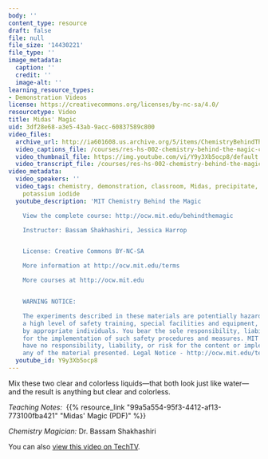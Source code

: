 ```yaml
---
body: ''
content_type: resource
draft: false
file: null
file_size: '14430221'
file_type: ''
image_metadata:
  caption: ''
  credit: ''
  image-alt: ''
learning_resource_types:
- Demonstration Videos
license: https://creativecommons.org/licenses/by-nc-sa/4.0/
resourcetype: Video
title: Midas' Magic
uid: 3df28e68-a3e5-43ab-9acc-60837589c800
video_files:
  archive_url: http://ia601608.us.archive.org/5/items/ChemistryBehindTheMagic/MIDASMAGIC_300k.mp4
  video_captions_file: /courses/res-hs-002-chemistry-behind-the-magic-chemical-demonstrations-for-the-classroom/Y9y3Xb5ocp8_captions.webvtt
  video_thumbnail_file: https://img.youtube.com/vi/Y9y3Xb5ocp8/default.jpg
  video_transcript_file: /courses/res-hs-002-chemistry-behind-the-magic-chemical-demonstrations-for-the-classroom/Y9y3Xb5ocp8_transcript.pdf
video_metadata:
  video_speakers: ''
  video_tags: chemistry, demonstration, classroom, Midas, precipitate, lead nitrate,
    potassium iodide
  youtube_description: 'MIT Chemistry Behind the Magic

    View the complete course: http://ocw.mit.edu/behindthemagic

    Instructor: Bassam Shakhashiri, Jessica Harrop


    License: Creative Commons BY-NC-SA

    More information at http://ocw.mit.edu/terms

    More courses at http://ocw.mit.edu


    WARNING NOTICE:

    The experiments described in these materials are potentially hazardous and require
    a high level of safety training, special facilities and equipment, and supervision
    by appropriate individuals. You bear the sole responsibility, liability, and risk
    for the implementation of such safety procedures and measures. MIT and Dow shall
    have no responsibility, liability, or risk for the content or implementation of
    any of the material presented. Legal Notice - http://ocw.mit.edu/terms/'
  youtube_id: Y9y3Xb5ocp8
---
```

Mix these two clear and colorless liquids—that both look just like water—and the result is anything but clear and colorless.

*Teaching Notes:*  {{% resource_link "99a5a554-95f3-4412-af13-773100fba421" "Midas' Magic (PDF)" %}}

*Chemistry Magician:* Dr. Bassam Shakhashiri

You can also [view this video on TechTV](http://techtv.mit.edu/videos/21345-midas-magic).